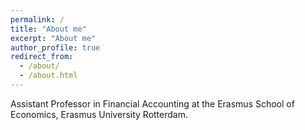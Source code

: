 ```yaml
---
permalink: /
title: "About me"
excerpt: "About me"
author_profile: true
redirect_from: 
  - /about/
  - /about.html
---
```


Assistant Professor in Financial Accounting at the Erasmus School of Economics, Erasmus University Rotterdam. 

